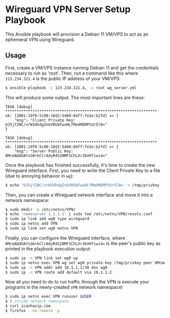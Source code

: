 # Wireguard VPN Server Setup Playbook

This Ansible playbook will provision a Debian 11 VM/VPS to act as an ephemeral VPN using Wireguard.

## Usage

First, create a VM/VPS instance running Debian 11 and get the credentials necessary to run as 'root'. Then, run a command like this where `123.234.321.4` is the public IP address of your VM/VPS:

```sh
$ ansible-playbook -i 123.234.321.4, -u root wg_server.yml
```

This will produce some output. The most important lines are these:
```
TASK [debug] *******************************************************************
ok: [2001:19f0:5c00:10d2:5400:04ff:fe2e:b2fd] => {
    "msg": "Client Private Key: UJ5jY2NC/xrW3dhdgInkVRUbFwxHLfRm4MEMPtUr5l0="
}

TASK [debug] *******************************************************************
ok: [2001:19f0:5c00:10d2:5400:04ff:fe2e:b2fd] => {
    "msg": "Server Public Key: 0McmAQdUAYsG6+kClrAdyR4S2NMF1ChLXrJbVHfiwi4="
```

Once the playbook has finished successfully, it's time to create the new Wireguard interface. First, you need to write the Client Private Key to a file (due to annoying behavior in `wg`):
```sh
$ echo 'UJ5jY2NC/xrW3dhdgInkVRUbFwxHLfRm4MEMPtUr5l0=' > /tmp/privkey
```

Then, you can create a Wireguard network interface and move it into a network namespace:
```sh
$ sudo mkdir -p /etc/netns/VPN/
$ echo 'nameserver 1.1.1.1' | sudo tee /etc/netns/VPN/resolv.conf
$ sudo ip link add wg0 type wireguard
$ sudo ip netns add VPN
$ sudo ip link set wg0 netns VPN
```

Finally, you can configure the Wireguard interface, where `0McmAQdUAYsG6+kClrAdyR4S2NMF1ChLXrJbVHfiwi4=` is the peer's public key as printed in the playbook execution output:
```sh
$ sudo ip -n VPN link set wg0 up
$ sudo ip netns exec VPN wg set wg0 private-key /tmp/privkey peer 0McmAQdUAYsG6+kClrAdyR4S2NMF1ChLXrJbVHfiwi4= endpoint 123.234.321.4:1198 allowed-ips 0.0.0.0/0
$ sudo ip -n VPN addr add 10.1.1.1/30 dev wg0
$ sudo ip -n VPN route add default via 10.1.1.2
```

Now all you need to do to run traffic through the VPN is execute your programs in the newly-created `VPN` network namespace!
```bash
$ sudo ip netns exec VPN runuser $USER
$ # inside network namespace
$ curl icanhazip.com
$ firefox --no-remote -p
```
